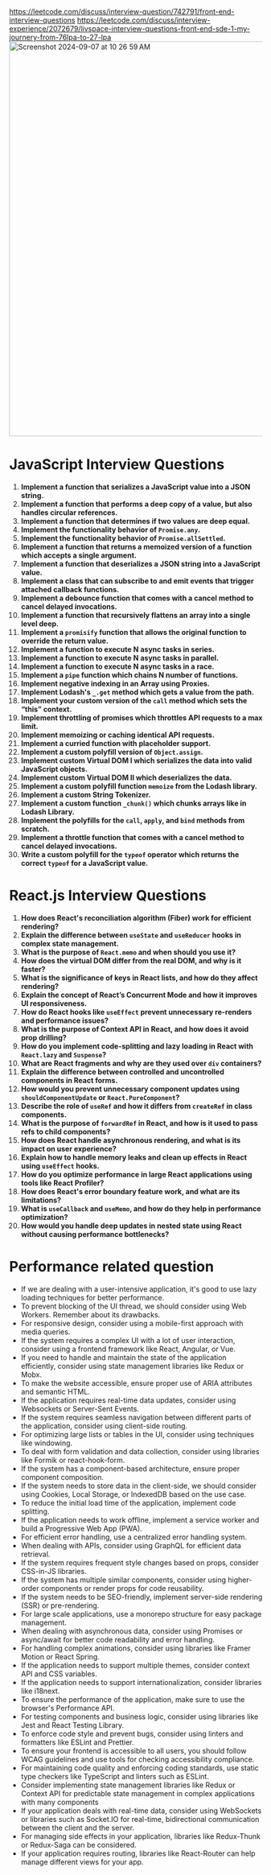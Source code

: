 

https://leetcode.com/discuss/interview-question/742791/front-end-interview-questions
https://leetcode.com/discuss/interview-experience/2072679/livspace-interview-questions-front-end-sde-1-my-journery-from-76lpa-to-27-lpa
<img width="785" alt="Screenshot 2024-09-07 at 10 26 59 AM" src="https://github.com/user-attachments/assets/32e611fd-4d11-45dc-957f-e9a4cfad6633">

# JavaScript Interview Questions

1. **Implement a function that serializes a JavaScript value into a JSON string.**
2. **Implement a function that performs a deep copy of a value, but also handles circular references.**
3. **Implement a function that determines if two values are deep equal.**
4. **Implement the functionality behavior of `Promise.any`.**
5. **Implement the functionality behavior of `Promise.allSettled`.**
6. **Implement a function that returns a memoized version of a function which accepts a single argument.**
7. **Implement a function that deserializes a JSON string into a JavaScript value.**
8. **Implement a class that can subscribe to and emit events that trigger attached callback functions.**
9. **Implement a debounce function that comes with a cancel method to cancel delayed invocations.**
10. **Implement a function that recursively flattens an array into a single level deep.**
11. **Implement a `promisify` function that allows the original function to override the return value.**
12. **Implement a function to execute N async tasks in series.**
13. **Implement a function to execute N async tasks in parallel.**
14. **Implement a function to execute N async tasks in a race.**
15. **Implement a `pipe` function which chains N number of functions.**
16. **Implement negative indexing in an Array using Proxies.**
17. **Implement Lodash's `_.get` method which gets a value from the path.**
18. **Implement your custom version of the `call` method which sets the “this” context.**
19. **Implement throttling of promises which throttles API requests to a max limit.**
20. **Implement memoizing or caching identical API requests.**
21. **Implement a curried function with placeholder support.**
22. **Implement a custom polyfill version of `Object.assign`.**
23. **Implement custom Virtual DOM I which serializes the data into valid JavaScript objects.**
24. **Implement custom Virtual DOM II which deserializes the data.**
25. **Implement a custom polyfill function `memoize` from the Lodash library.**
26. **Implement a custom String Tokenizer.**
27. **Implement a custom function `_chunk()` which chunks arrays like in Lodash Library.**
28. **Implement the polyfills for the `call`, `apply`, and `bind` methods from scratch.**
29. **Implement a throttle function that comes with a cancel method to cancel delayed invocations.**
30. **Write a custom polyfill for the `typeof` operator which returns the correct `typeof` for a JavaScript value.**



# React.js Interview Questions

1. **How does React's reconciliation algorithm (Fiber) work for efficient rendering?**
2. **Explain the difference between `useState` and `useReducer` hooks in complex state management.**
3. **What is the purpose of `React.memo` and when should you use it?**
4. **How does the virtual DOM differ from the real DOM, and why is it faster?**
5. **What is the significance of keys in React lists, and how do they affect rendering?**
6. **Explain the concept of React’s Concurrent Mode and how it improves UI responsiveness.**
7. **How do React hooks like `useEffect` prevent unnecessary re-renders and performance issues?**
8. **What is the purpose of Context API in React, and how does it avoid prop drilling?**
9. **How do you implement code-splitting and lazy loading in React with `React.lazy` and `Suspense`?**
10. **What are React fragments and why are they used over `div` containers?**
11. **Explain the difference between controlled and uncontrolled components in React forms.**
12. **How would you prevent unnecessary component updates using `shouldComponentUpdate` or `React.PureComponent`?**
13. **Describe the role of `useRef` and how it differs from `createRef` in class components.**
14. **What is the purpose of `forwardRef` in React, and how is it used to pass refs to child components?**
15. **How does React handle asynchronous rendering, and what is its impact on user experience?**
16. **Explain how to handle memory leaks and clean up effects in React using `useEffect` hooks.**
17. **How do you optimize performance in large React applications using tools like React Profiler?**
18. **How does React's error boundary feature work, and what are its limitations?**
19. **What is `useCallback` and `useMemo`, and how do they help in performance optimization?**
20. **How would you handle deep updates in nested state using React without causing performance bottlenecks?**



# Performance related question

- If we are dealing with a user-intensive application, it's good to use lazy loading techniques for better performance.
- To prevent blocking of the UI thread, we should consider using Web Workers. Remember about its drawbacks.
- For responsive design, consider using a mobile-first approach with media queries.
- If the system requires a complex UI with a lot of user interaction, consider using a frontend framework like React, Angular, or Vue.
- If you need to handle and maintain the state of the application efficiently, consider using state management libraries like Redux or Mobx.
- To make the website accessible, ensure proper use of ARIA attributes and semantic HTML.
- If the application requires real-time data updates, consider using Websockets or Server-Sent Events.
- If the system requires seamless navigation between different parts of the application, consider using client-side routing.
- For optimizing large lists or tables in the UI, consider using techniques like windowing.
- To deal with form validation and data collection, consider using libraries like Formik or react-hook-form.
- If the system has a component-based architecture, ensure proper component composition.
- If the system needs to store data in the client-side, we should consider using Cookies, Local Storage, or IndexedDB based on the use case.
- To reduce the initial load time of the application, implement code splitting.
- If the application needs to work offline, implement a service worker and build a Progressive Web App (PWA).
- For efficient error handling, use a centralized error handling system.
- When dealing with APIs, consider using GraphQL for efficient data retrieval.
- If the system requires frequent style changes based on props, consider CSS-in-JS libraries.
- If the system has multiple similar components, consider using higher-order components or render props for code reusability.
- If the system needs to be SEO-friendly, implement server-side rendering (SSR) or pre-rendering.
- For large scale applications, use a monorepo structure for easy package management.
- When dealing with asynchronous data, consider using Promises or async/await for better code readability and error handling.
- For handling complex animations, consider using libraries like Framer Motion or React Spring.
- If the application needs to support multiple themes, consider context API and CSS variables.
- If the application needs to support internationalization, consider libraries like i18next.
- To ensure the performance of the application, make sure to use the browser's Performance API.
- For testing components and business logic, consider using libraries like Jest and React Testing Library.
- To enforce code style and prevent bugs, consider using linters and formatters like ESLint and Prettier.
- To ensure your frontend is accessible to all users, you should follow WCAG guidelines and use tools for checking accessibility compliance.
- For maintaining code quality and enforcing coding standards, use static type checkers like TypeScript and linters such as ESLint.
- Consider implementing state management libraries like Redux or Context API for predictable state management in complex applications with many components
- If your application deals with real-time data, consider using WebSockets or libraries such as Socket.IO for real-time, bidirectional communication between the client and the server.
- For managing side effects in your application, libraries like Redux-Thunk or Redux-Saga can be considered.
- If your application requires routing, libraries like React-Router can help manage different views for your app.
  






